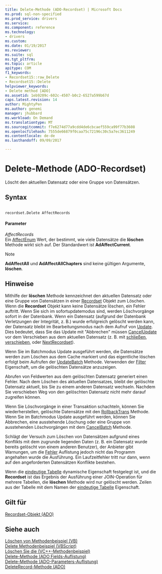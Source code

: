 ```yaml
---
title: Delete-Methode (ADO-Recordset) | Microsoft Docs
ms.prod: sql-non-specified
ms.prod_service: drivers
ms.service: 
ms.component: reference
ms.technology:
- drivers
ms.custom: 
ms.date: 01/19/2017
ms.reviewer: 
ms.suite: sql
ms.tgt_pltfrm: 
ms.topic: article
apitype: COM
f1_keywords:
- Recordset15::raw_Delete
- Recordset15::Delete
helpviewer_keywords:
- Delete method [ADO]
ms.assetid: 1eb9209c-602c-4507-b0c2-6527a599b67d
caps.latest.revision: 14
author: MightyPen
ms.author: genemi
manager: jhubbard
ms.workload: On Demand
ms.translationtype: MT
ms.sourcegitcommit: f7e6274d77a9cdd4de6cbcaef559ca99f77b3608
ms.openlocfilehash: 7555de66879f0caa75c72196c30c5a7ec3611249
ms.contentlocale: de-de
ms.lasthandoff: 09/09/2017

---
```

# <a name="delete-method-ado-recordset"></a>Delete-Methode (ADO-Recordset)
Löscht den aktuellen Datensatz oder eine Gruppe von Datensätzen.  
  
## <a name="syntax"></a>Syntax  
  
```  
  
recordset.Delete AffectRecords  
```  
  
#### <a name="parameters"></a>Parameter  
 *AffectRecords*  
 Ein [AffectEnum](../../../ado/reference/ado-api/affectenum.md) Wert, der bestimmt, wie viele Datensätze die **löschen** Methode wirkt sich auf. Der Standardwert ist **AdAffectCurrent**.  
  
> [!NOTE]
>  **AdAffectAll** und **AdAffectAllChapters** sind keine gültigen Argumente, **löschen**.  
  
## <a name="remarks"></a>Hinweise  
 Mithilfe der **löschen** Methode kennzeichnet den aktuellen Datensatz oder eine Gruppe von Datensätzen in einer [Recordset](../../../ado/reference/ado-api/recordset-object-ado.md) Objekt zum Löschen. Wenn die **Recordset** Objekt kann keine Datensätze löschen, ein Fehler auftritt. Wenn Sie sich im sofortupdatemodus sind, werden Löschvorgänge sofort in der Datenbank. Wenn ein Datensatz (aufgrund der Datenbank Verletzungen der Integrität, z. B.) wurde erfolgreich gelöscht werden kann, der Datensatz bleibt im Bearbeitungsmodus nach dem Aufruf von [Update](../../../ado/reference/ado-api/update-method.md). Dies bedeutet, dass Sie das Update mit "Abbrechen" müssen [CancelUpdate](../../../ado/reference/ado-api/cancelupdate-method-ado.md) vor dem Verschieben aus dem aktuellen Datensatz (z. B. mit [schließen](../../../ado/reference/ado-api/close-method-ado.md), [verschieben](../../../ado/reference/ado-api/move-method-ado.md), oder [ NextRecordset](../../../ado/reference/ado-api/nextrecordset-method-ado.md)).  
  
 Wenn Sie im Batchmodus Update ausgeführt werden, die Datensätze werden zum Löschen aus dem Cache markiert und das eigentliche löschen erfolgt beim Aufrufen der [UpdateBatch](../../../ado/reference/ado-api/updatebatch-method.md) Methode. Verwenden der [Filter](../../../ado/reference/ado-api/filter-property.md) Eigenschaft, um die gelöschten Datensätze anzuzeigen.  
  
 Abrufen von Feldwerten aus dem gelöschten Datensatz generiert einen Fehler. Nach dem Löschen des aktuellen Datensatzes, bleibt der gelöschte Datensatz aktuell, bis Sie zu einem anderen Datensatz wechseln. Nachdem Sie verschieben Weg von den gelöschten Datensatz nicht mehr darauf zugreifen können.  
  
 Wenn Sie Löschvorgänge in einer Transaktion schachteln, können Sie wiederherstellen, gelöschte Datensätze mit den [RollbackTrans](../../../ado/reference/ado-api/begintrans-committrans-and-rollbacktrans-methods-ado.md) Methode. Wenn Sie im Batchmodus Update ausgeführt werden, können Sie Abbrechen, eine ausstehende Löschung oder eine Gruppe von ausstehenden Löschvorgängen mit dem [CancelBatch](../../../ado/reference/ado-api/cancelbatch-method-ado.md) Methode.  
  
 Schlägt der Versuch zum Löschen von Datensätzen aufgrund eines Konflikts mit dem zugrunde liegenden Daten (z. B. ein Datensatz wurde bereits gelöscht von einem anderen Benutzer), der Anbieter gibt Warnungen, um die [Fehler](../../../ado/reference/ado-api/errors-collection-ado.md) Auflistung jedoch nicht das Programm angehalten wurde die Ausführung. Ein Laufzeitfehler tritt nur dann, wenn auf den angeforderten Datensätzen Konflikte bestehen.  
  
 Wenn die [eindeutige Tabelle](../../../ado/reference/ado-api/unique-table-unique-schema-unique-catalog-properties-dynamic-ado.md) dynamische Eigenschaft festgelegt ist, und die **Recordset** ist das Ergebnis der Ausführung einer JOIN-Operation für mehrere Tabellen, die **löschen** Methode wird nur gelöscht werden. Zeilen aus der Tabelle mit dem Namen der [eindeutige Tabelle](../../../ado/reference/ado-api/unique-table-unique-schema-unique-catalog-properties-dynamic-ado.md) Eigenschaft.  
  
## <a name="applies-to"></a>Gilt für  
 [Recordset-Objekt (ADO)](../../../ado/reference/ado-api/recordset-object-ado.md)  
  
## <a name="see-also"></a>Siehe auch  
 [Löschen von Methodenbeispiel (VB)](../../../ado/reference/ado-api/delete-method-example-vb.md)   
 [Delete Methodenbeispiel (VBScript)](../../../ado/reference/ado-api/delete-method-example-vbscript.md)   
 [Löschen Sie die (VC++-Methodenbeispiel)](../../../ado/reference/ado-api/delete-method-example-vc.md)   
 [Delete-Methode (ADO Fields-Auflistung)](../../../ado/reference/ado-api/delete-method-ado-fields-collection.md)   
 [Delete-Methode (ADO-Parameters-Auflistung)](../../../ado/reference/ado-api/delete-method-ado-parameters-collection.md)   
 [DeleteRecord-Methode (ADO)](../../../ado/reference/ado-api/deleterecord-method-ado.md)

